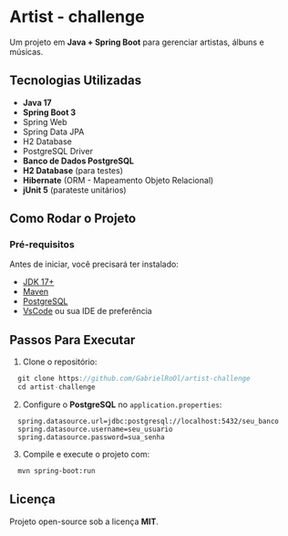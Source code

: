 ﻿# Artist - challenge
 Um projeto em **Java + Spring Boot** para gerenciar artistas, álbuns e músicas.

## Tecnologias Utilizadas
- **Java 17**
- **Spring Boot 3**
-   Spring Web
-   Spring Data JPA
-   H2 Database
-   PostgreSQL Driver
- **Banco de Dados PostgreSQL**
- **H2 Database** (para testes)
- **Hibernate** (ORM - Mapeamento Objeto Relacional)
- **jUnit 5** (parateste unitários)

## Como Rodar o Projeto
### Pré-requisitos
Antes de iniciar, você precisará ter instalado:
- [JDK 17+](https://www.oracle.com/java/technologies/javase/jdk17-archive-downloads.html)
- [Maven](https://maven.apache.org)
- [PostgreSQL](https://www.postgresql.org)
- [VsCode](https://code.visualstudio.com) ou sua IDE de preferência

## Passos Para Executar
1. Clone o repositório:  <br>
```Java
  git clone https://github.com/GabrielRoOl/artist-challenge
  cd artist-challenge
```
2. Configure o **PostgreSQL** no ``application.properties``:  <br>
```properties
  spring.datasource.url=jdbc:postgresql://localhost:5432/seu_banco
  spring.datasource.username=seu_usuario
  spring.datasource.password=sua_senha
```
3. Compile e execute o projeto com: <br>
```bash
  mvn spring-boot:run
```

## Licença
Projeto open-source sob a licença **MIT**.


